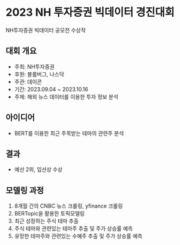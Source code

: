 # 2023 NH 투자증권 빅데이터 경진대회
NH투자증권 빅데이터 공모전 수상작

## 대회 개요
- 주최: NH투자증권
- 후원: 블룸버그, 나스닥
- 주관: 데이콘
- 기간: 2023.09.04 ~ 2023.10.16
- 주제: 해외 뉴스 데이터를 이용한 투자 정보 분석

## 아이디어
- BERT를 이용한 최근 주목받는 테마의 관련주 분석

## 결과
- 예선 2위, 입선상 수상

## 모델링 과정
1. 8개월 간의 CNBC 뉴스 크롤링, yfinance 크롤링
2. BERTopic을 활용한 토픽모델링
3. 최근 성장하는 주식 테마 추출
4. 주식 테마와 관련있는 테마주 추출 및 주가 상승률 예측
5. 유망한 테마주와 관련있는 수혜주 추출 및 주가 상승률 예측

